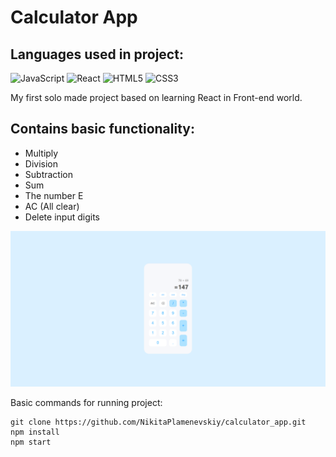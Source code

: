 # Calculator App
## Languages used in project:
![JavaScript](https://img.shields.io/badge/javascript-%23323330.svg?style=for-the-badge&logo=javascript&logoColor=%23F7DF1E)
![React](https://img.shields.io/badge/react-%2320232a.svg?style=for-the-badge&logo=react&logoColor=%2361DAFB)
![HTML5](https://img.shields.io/badge/html5-%23E34F26.svg?style=for-the-badge&logo=html5&logoColor=white)
![CSS3](https://img.shields.io/badge/css3-%231572B6.svg?style=for-the-badge&logo=css3&logoColor=white)

My first solo made project based on learning React in Front-end world.

## Contains basic functionality: 
- Multiply
- Division 
- Subtraction
- Sum 
- The number E
- AC (All clear)
- Delete input digits 

<picture>
    <img src="./src/calculator_app.png" alt="calculator image">
</picture>

Basic commands for running project: 
```
git clone https://github.com/NikitaPlamenevskiy/calculator_app.git
npm install 
npm start 
```